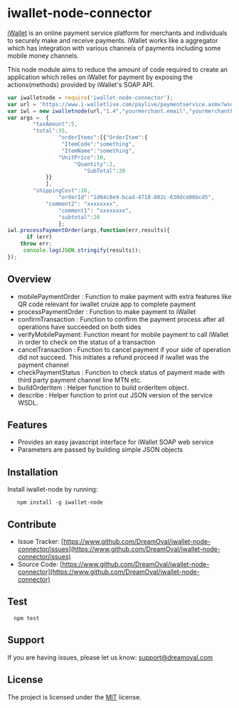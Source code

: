 iwallet-node-connector
============

[iWallet](https://www.iwallet.com.gh/) is an online payment service platform for merchants and individuals to securely make and receive payments. iWallet works like a aggregator which has integration with various channels of payments including some mobile money channels.

This node module aims to reduce the amount of  code required to create an application which relies on iWallet for payment by exposing the actions(methods) provided by iWallet's SOAP API.


```javascript
var iwalletnode = require('iwallet-node-connector');
var url = 'https://www.i-walletlive.com/paylive/paymentservice.asmx?wsdl';
var iwl = new iwalletnode(url,"1.4","yourmerchant.email","yourmerchantkey","C2B",true);
var args =  {
		"taxAmount":5,
		"total":35,
                "orderItems":[{"OrderItem":{
			   	 "ItemCode":"something",
			   	 "ItemName":"something",
			   	"UnitPrice":10,
		        	 "Quantity":2,
	                	"SubTotal":20
		    }}
		    ],
		"shippingCost":10,
                "orderId":"1d04c8e9-bcad-4718-802c-630dce06bcd5",
	        "comment2": "xxxxxxxx",
      	        "comment1": "xxxxxxxx",
               	"subtotal":20
                };
iwl.processPaymentOrder(args,function(err,results){
      if (err)
	throw err;
     console.log(JSON.stringify(results));
});
```


Overview
--------

* mobilePaymentOrder : Function to make payment with extra features like QR code relevant for iwallet cruize app to complete payment
* processPaymentOrder : Function to make payment to iWallet
* confirmTransaction : Function to confirm the payment process after all operations have succeeded on both sides
* verifyMobilePayment: Function meant for mobile payment to call iWallet in order to check on the status of a transaction
* cancelTransaction : Function to cancel payment if your side of operation did not succeed. This initiates a refund proceed if iwallet was the payment channel
* checkPaymentStatus : Function to check status of payment made with third party payment channel line MTN etc.
* buildOrderItem : Helper function to build orderItem object.
* describe : Helper function to print out JSON version of the service WSDL.
 

Features
--------

- Provides an easy javascript interface for iWallet SOAP web service
- Parameters are passed by building simple JSON objects

Installation
------------

Install iwallet-node by running:
```
   npm install -g iwallet-node
```
Contribute
----------

- Issue Tracker: [https://www.github.com/DreamOval/iwallet-node-connector/issues](https://www.github.com/DreamOval/iwallet-node-connector/issues)
- Source Code: [https://www.github.com/DreamOval/iwallet-node-connector](https://www.github.com/DreamOval/iwallet-node-connector)



Test
-------

```
  npm test
```

Support
-------

If you are having issues, please let us know:
support@dreamoval.com

License
-------

The project is licensed under the [MIT](LICENSE) license.
